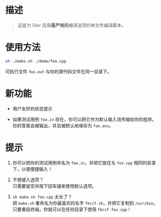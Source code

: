 # 描述

> 这是为 OIer 启用**最严格的**编译选项的单文件编译脚本。

# 使用方法

```bash
sh ./make.sh ./demo/foo.cpp
```

可执行文件 `foo.out` 与你的源代码文件在同一目录下。

# 新功能

- 用户友好的状态提示

- 如果测试用例 `foo.in` 存在，你可以把它作为默认输入流传输给你的程序。\
  你的答案会被输出，并且被默认地保存为 `foo.ans`。

# 提示

1. 你可以把你的测试用例命名为 `foo.in`，并把它放在与 `foo.cpp` 相同的目录下，以便便捷输入！

2. 不想键入选项？ \
   只需要留空并按下回车键来使用默认选项。

3. `sh make.sh foo.cpp` 太长了？ \
   把 `make.sh` 重命名为你最喜欢的名字 `fkccf.sh`，并把它复制到 `/usr/bin`。 \
   只要重启终端，你就可以在任何目录下使用 `fkccf foo.cpp`！
